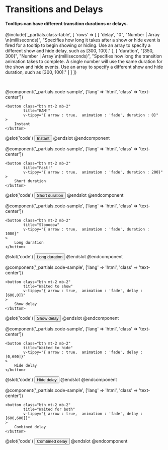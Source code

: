 # Transitions and Delays
#### Tooltips can have different transition durations or delays.

@include('_partials.class-table', [
    'rows' => 
    [ 
        [ 
            'delay', 
            "0",
            "Number | Array \n(milliseconds)",
            "Specifies how long it takes after a show or hide event is fired for a tooltip to begin showing or hiding. Use an array to specify a different show and hide delay, such as [300, 100]." 
        ],
        [ 
            'duration', 
            "[350, 300]",
            "Number | Array \n(milliseconds)",
            "Specifies how long the transition animation takes to complete. A single number will use the same duration for the show and hide events. Use an array to specify a different show and hide duration, such as [300, 100]." 
        ]
    ] 
])

<br>  

@component('_partials.code-sample', ['lang' => 'html', 'class' => 'text-center']) 

    <button class="btn mt-2 mb-2" 
            title="BAM!" 
            v-tippy="{ arrow : true,  animation : 'fade', duration : 0}"
    >
        Instant
    </button>

@slot('code')
<button title="BAM!"
        v-tippy="{ arrow : true,  animation : 'fade', duration : 0}">
    Instant
</button>
@endslot 
@endcomponent

@component('_partials.code-sample', ['lang' => 'html', 'class' => 'text-center']) 

    <button class="btn mt-2 mb-2" 
            title="Fast!" 
            v-tippy="{ arrow : true,  animation : 'fade', duration : 200}"
    >
        Short duration
    </button>

@slot('code')
<button title="Fast!"
        v-tippy="{ arrow : true,  animation : 'fade', duration : 200}">
    Short duration
</button>
@endslot 
@endcomponent

@component('_partials.code-sample', ['lang' => 'html', 'class' => 'text-center']) 

    <button class="btn mt-2 mb-2" 
            title="Slooooow" 
            v-tippy="{ arrow : true,  animation : 'fade', duration : 1000}"
    >
        Long duration
    </button>

@slot('code')
<button title="Slooooow"
        v-tippy="{ arrow : true,  animation : 'fade', duration : 1000}">
    Long duration
</button>
@endslot 
@endcomponent

@component('_partials.code-sample', ['lang' => 'html', 'class' => 'text-center']) 

    <button class="btn mt-2 mb-2" 
            title="Waited to show" 
            v-tippy="{ arrow : true,  animation : 'fade', delay : [600,0]}"
    >
        Show delay
    </button>

@slot('code')
<button title="Waited to show"
        v-tippy="{ arrow : true,  animation : 'fade', delay : [600,0]}">
    Show delay
</button>
@endslot 
@endcomponent

@component('_partials.code-sample', ['lang' => 'html', 'class' => 'text-center']) 

    <button class="btn mt-2 mb-2" 
            title="Waited to hide" 
            v-tippy="{ arrow : true,  animation : 'fade', delay : [0,600]}"
    >
        Hide delay
    </button>

@slot('code')
<button title="Waited to hide"
        v-tippy="{ arrow : true,  animation : 'fade', delay : [0,600]}">
    Hide delay
</button>
@endslot 
@endcomponent

@component('_partials.code-sample', ['lang' => 'html', 'class' => 'text-center']) 

    <button class="btn mt-2 mb-2" 
            title="Waited for both" 
            v-tippy="{ arrow : true,  animation : 'fade', delay : [600,600]}"
    >
        Combined delay
    </button>

@slot('code')
<button title="Waited for both"
        v-tippy="{ arrow : true,  animation : 'fade', delay : [600,600]}">
    Combined delay
</button>
@endslot 
@endcomponent


